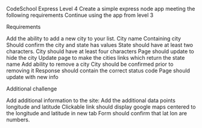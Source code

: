 CodeSchool Express Level 4
Create a simple express node app meeting the following requirements Continue using the app from level 3

Requirements

Add the ability to add a new city to your list.
City name
Containing city
Should confirm the city and state has values
State should have at least two characters.
City should have at least four characters
Page should update to hide the city
Update page to make the cities links which return the state name
Add ability to remove a city
City should be confirmed prior to removing it
Response should contain the correct status code
Page should update with new info

Additional challenge

Add additional information to the site:
Add the additional data points longitude and latitude
Clickable link should display google maps centered to the longitude and latitude in new tab
Form should confirm that lat lon are numbers.
